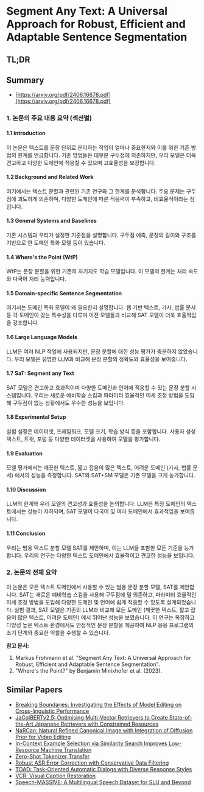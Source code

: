 # Segment Any Text: A Universal Approach for Robust, Efficient and Adaptable Sentence Segmentation
## TL;DR
## Summary
- [https://arxiv.org/pdf/2406.16678.pdf](https://arxiv.org/pdf/2406.16678.pdf)

### 1. 논문의 주요 내용 요약 (섹션별)

#### 1.1 Introduction
이 논문은 텍스트를 문장 단위로 분리하는 작업이 얼마나 중요한지와 이를 위한 기존 방법의 한계를 언급합니다. 기존 방법들은 대부분 구두점에 의존하지만, 우리 모델은 더욱 견고하고 다양한 도메인에 적응할 수 있으며 고효율성을 보장합니다.

#### 1.2 Background and Related Work
여기에서는 텍스트 분할과 관련된 기존 연구와 그 한계를 분석합니다. 주요 문제는 구두점에 과도하게 의존하며, 다양한 도메인에 따른 적응력이 부족하고, 비효율적이라는 점입니다.

#### 1.3 General Systems and Baselines
기존 시스템과 우리가 설정한 기준점을 설명합니다. 구두점 예측, 문장의 길이와 구조를 기반으로 한 도메인 특화 모델 등이 있습니다.

#### 1.4 Where's the Point (WtP)
WtP는 문장 분할을 위한 기존의 자기지도 학습 모델입니다. 이 모델의 한계는 처리 속도와 다국어 처리 능력입니다.

#### 1.5 Domain-specific Sentence Segmentation
여기서는 도메인 특화 모델이 왜 필요한지 설명합니다. 웹 기반 텍스트, 가사, 법률 문서 등 각 도메인이 갖는 특수성을 다루며 이전 모델들과 비교해 SAT 모델이 더욱 효율적임을 강조합니다.

#### 1.6 Large Language Models
LLM은 여러 NLP 작업에 사용되지만, 문장 분할에 대한 성능 평가가 충분하지 않았습니다. 우리 모델은 유명한 LLM과 비교해 문장 분할의 정확도와 효율성을 보여줍니다.

#### 1.7 SaT: Segment any Text
SAT 모델은 견고하고 효과적이며 다양한 도메인과 언어에 적응할 수 있는 문장 분할 시스템입니다. 우리는 새로운 예비학습 스킴과 파라미터 효율적인 미세 조정 방법을 도입해 구두점이 없는 상황에서도 우수한 성능을 보입니다.

#### 1.8 Experimental Setup
실험 설정은 데이터셋, 프레임워크, 모델 크기, 학습 방식 등을 포함합니다. 사용자 생성 텍스트, 트윗, 포럼 등 다양한 데이터셋을 사용하여 모델을 평가합니다.

#### 1.9 Evaluation
모델 평가에서는 깨끗한 텍스트, 짧고 잡음이 많은 텍스트, 어려운 도메인 (가사, 법률 문서) 에서의 성능을 측정합니다. SAT와 SAT+SM 모델은 기존 모델을 크게 능가합니다.

#### 1.10 Discussion
LLM의 한계와 우리 모델의 견고성과 효율성을 논의합니다. LLM은 특정 도메인의 텍스트에서는 성능이 저하되며, SAT 모델이 다국어 및 여러 도메인에서 효과적임을 보여줍니다.

#### 1.11 Conclusion
우리는 범용 텍스트 분할 모델 SAT를 제안하며, 이는 LLM을 포함한 모든 기준을 능가합니다. 우리의 연구는 다양한 텍스트 도메인에서 효율적이고 견고한 성능을 보입니다.

### 2. 논문의 전체 요약
이 논문은 모든 텍스트 도메인에서 사용할 수 있는 범용 문장 분할 모델, SAT를 제안합니다. SAT는 새로운 예비학습 스킴을 사용해 구두점에 덜 의존하고, 파라미터 효율적인 미세 조정 방법을 도입해 다양한 도메인 및 언어에 쉽게 적응할 수 있도록 설계되었습니다. 실험 결과, SAT 모델은 기존의 LLM과 비교해 모든 도메인 (깨끗한 텍스트, 짧고 잡음이 많은 텍스트, 어려운 도메인) 에서 뛰어난 성능을 보였습니다. 이 연구는 복잡하고 다양성 높은 텍스트 환경에서도 안정적인 문장 분할을 제공하여 NLP 응용 프로그램의 초기 단계와 중요한 역할을 수행할 수 있습니다.

**참고 문서:**
1. Markus Frohmann et al. "Segment Any Text: A Universal Approach for Robust, Efficient and Adaptable Sentence Segmentation".
2. "Where's the Point?" by Benjamin Minixhofer et al. (2023).

## Similar Papers
- [Breaking Boundaries: Investigating the Effects of Model Editing on Cross-linguistic Performance](2406.11139.md)
- [JaColBERTv2.5: Optimising Multi-Vector Retrievers to Create State-of-the-Art Japanese Retrievers with Constrained Resources](2407.20750.md)
- [NaRCan: Natural Refined Canonical Image with Integration of Diffusion Prior for Video Editing](2406.06523.md)
- [In-Context Example Selection via Similarity Search Improves Low-Resource Machine Translation](2408.00397.md)
- [Zero-Shot Tokenizer Transfer](2405.07883.md)
- [Robust ASR Error Correction with Conservative Data Filtering](2407.13300.md)
- [TOAD: Task-Oriented Automatic Dialogs with Diverse Response Styles](2402.10137.md)
- [VCR: Visual Caption Restoration](2406.06462.md)
- [Speech-MASSIVE: A Multilingual Speech Dataset for SLU and Beyond](2408.03900.md)
